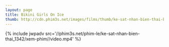 ```yaml
---
layout: page
title: Bikini Girls On Ice
thumb: http://cdn.phim3s.net/images/films/thumb/ke-sat-nhan-bien-thai-bikini-girls-on-ice-2009.jpg
---
```

{% include jwpadv src='//phim3s.net/phim-le/ke-sat-nhan-bien-thai_1342/xem-phim//video.mp4' %}